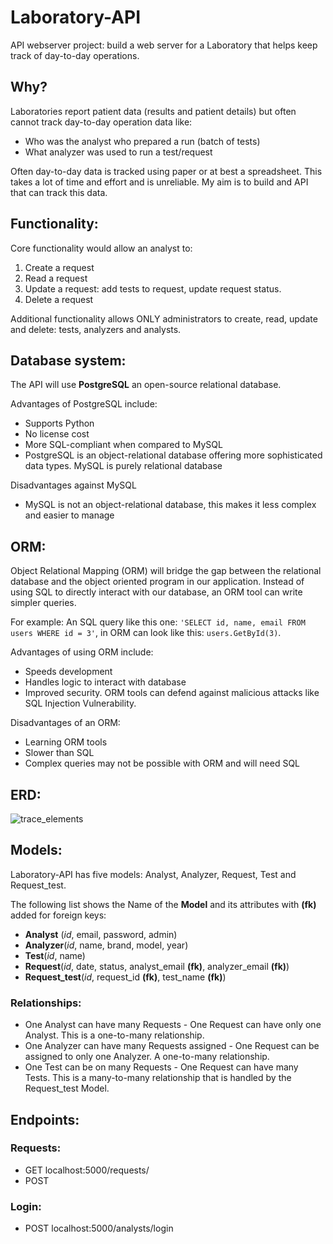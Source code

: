 # Laboratory-API
API webserver project: build a web server for a Laboratory that helps keep track of day-to-day operations.

## Why?
Laboratories report patient data (results and patient details) but often cannot track day-to-day operation data like:
- Who was the analyst who prepared a run (batch of tests)
- What analyzer was used to run a test/request

Often day-to-day data is tracked using paper or at best a spreadsheet. This takes a lot of time and effort and is unreliable. My aim is to build and API that can track this data.

## Functionality:
Core functionality would allow an analyst to:
1. Create a request
2. Read a request
3. Update a request: add tests to request, update request status.
4. Delete a request

Additional functionality allows ONLY administrators to create, read, update and delete: tests, analyzers and analysts.

## Database system:
The API will use **PostgreSQL** an open-source relational database. 

Advantages of PostgreSQL include:
- Supports Python
- No license cost
- More SQL-compliant when compared to MySQL
- PostgreSQL is an object-relational database offering more sophisticated data types. MySQL is purely relational database

Disadvantages against MySQL 
- MySQL is not an object-relational database, this makes it less complex and easier to manage

## ORM:
Object Relational Mapping (ORM) will bridge the gap between the relational database and the object oriented program in our application. Instead of using SQL to directly interact with our database, an ORM tool can write simpler queries.

For example:
An SQL query like this one: `'SELECT id, name, email FROM users WHERE id = 3'`, in ORM can look like this: `users.GetById(3)`. 

Advantages of using  ORM include:
- Speeds development 
- Handles logic to interact with database
- Improved security. ORM tools can defend against malicious attacks like SQL Injection Vulnerability.

Disadvantages of an ORM:
- Learning ORM tools
- Slower than SQL
- Complex queries may not be possible with ORM and will need SQL

## ERD:
![trace_elements](https://user-images.githubusercontent.com/85352176/226087292-a4bbba8c-b124-47f1-a3a9-435b11383406.png)

## Models:
Laboratory-API has five models: Analyst, Analyzer, Request, Test and Request_test.

The following list shows the Name of the **Model** and its attributes with **(fk)** added for foreign keys:
- **Analyst** (*id*, email, password, admin)
- **Analyzer**(*id*, name, brand, model, year)
- **Test**(*id*, name)
- **Request**(*id*, date, status, analyst_email **(fk)**, analyzer_email **(fk)**)
- **Request_test**(*id*, request_id **(fk)**, test_name **(fk)**)

### Relationships:
- One Analyst can have many Requests - One Request can have only one Analyst. This is a one-to-many relationship.
- One Analyzer can have many Requests assigned - One Request can be assigned to only one Analyzer. A one-to-many relationship.
- One Test can be on many Requests - One Request can have many Tests. This is a many-to-many relationship that is handled by the Request_test Model.

## Endpoints:

### Requests:
- GET localhost:5000/requests/
- POST 

### Login:
- POST localhost:5000/analysts/login
